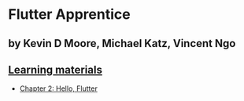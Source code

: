 # Flutter Apprentice 
##  by Kevin D Moore, Michael Katz, Vincent Ngo
## [Learning materials](https://github.com/raywenderlich/flta-materials)

* [Chapter 2: Hello, Flutter](02-hello-flutter/recipes/)



